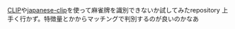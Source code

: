 [CLIP](https://github.com/openai/CLIP)や[japanese-clip](https://github.com/rinnakk/japanese-clip)を使って麻雀牌を識別できないか試してみたrepository
上手く行かず。特徴量とかからマッチングで判別するのが良いのかなあ

